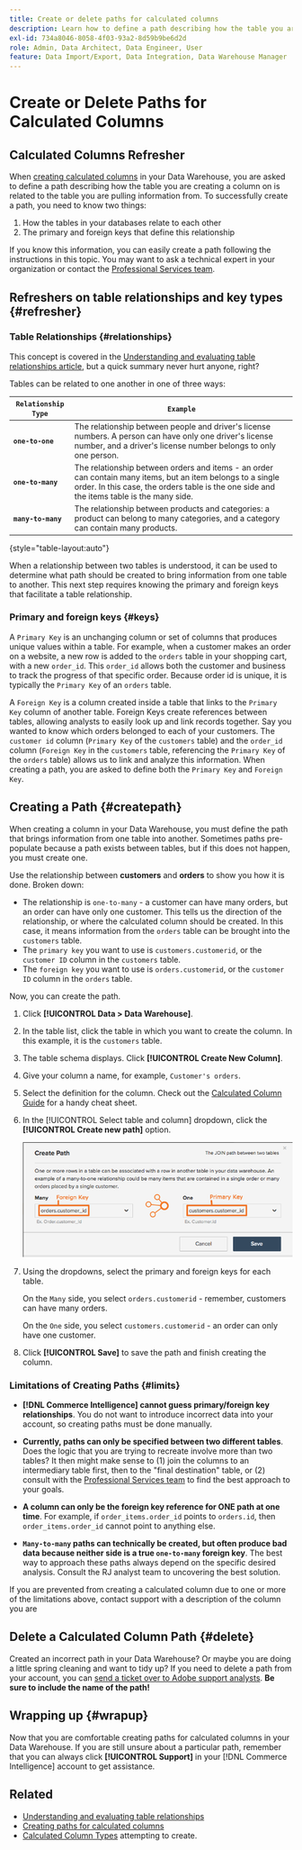 ```yaml
---
title: Create or delete paths for calculated columns
description: Learn how to define a path describing how the table you are creating a column on is related to the table you are pulling information from.
exl-id: 734a8046-8058-4f03-93a2-8d59b9be6d2d
role: Admin, Data Architect, Data Engineer, User
feature: Data Import/Export, Data Integration, Data Warehouse Manager
---
```

# Create or Delete Paths for Calculated Columns

## Calculated Columns Refresher

When [creating calculated columns](../data-warehouse-mgr/creating-calculated-columns.md) in your Data Warehouse, you are asked to define a path describing how the table you are creating a column on is related to the table you are pulling information from. To successfully create a path, you need to know two things:

1. How the tables in your databases relate to each other
1. The primary and foreign keys that define this relationship

If you know this information, you can easily create a path following the instructions in this topic. You may want to ask a technical expert in your organization or contact the [Professional Services team](https://experienceleague.adobe.com/docs/commerce-knowledge-base/kb/troubleshooting/miscellaneous/mbi-service-policies.html).

## Refreshers on table relationships and key types {#refresher}

### Table Relationships {#relationships}

This concept is covered in the [Understanding and evaluating table relationships article](../../data-analyst/data-warehouse-mgr/table-relationships.md), but a quick summary never hurt anyone, right?

Tables can be related to one another in one of three ways:

| **`Relationship Type`** | **`Example`** |
|-----|-----|
| **`one-to-one`** | The relationship between people and driver's license numbers. A person can have only one driver's license number, and a driver's license number belongs to only one person. |
| **`one-to-many`** | The relationship between orders and items - an order can contain many items, but an item belongs to a single order. In this case, the orders table is the one side and the items table is the many side. |
| **`many-to-many`** | The relationship between products and categories: a product can belong to many categories, and a category can contain many products. |

{style="table-layout:auto"}

When a relationship between two tables is understood, it can be used to determine what path should be created to bring information from one table to another. This next step requires knowing the primary and foreign keys that facilitate a table relationship.

### Primary and foreign keys {#keys}

A `Primary Key` is an unchanging column or set of columns that produces unique values within a table. For example, when a customer makes an order on a website, a new row is added to the `orders` table in your shopping cart, with a new `order_id`. This `order_id` allows both the customer and business to track the progress of that specific order. Because order id is unique, it is typically the `Primary Key` of an `orders` table.

A `Foreign Key` is a column created inside a table that links to the `Primary Key` column of another table. Foreign Keys create references between tables, allowing analysts to easily look up and link records together. Say you wanted to know which orders belonged to each of your customers. The `customer id` column (`Primary Key` of the `customers` table) and the `order_id` column (`Foreign Key` in the `customers` table, referencing the `Primary Key` of the `orders` table) allows us to link and analyze this information. When creating a path, you are asked to define both the `Primary Key` and `Foreign Key`.

## Creating a Path {#createpath}

When creating a column in your Data Warehouse, you must define the path that brings information from one table into another. Sometimes paths pre-populate because a path exists between tables, but if this does not happen, you must create one.

Use the relationship between **customers** and **orders** to show you how it is done. Broken down:

* The relationship is `one-to-many` - a customer can have many orders, but an order can have only one customer. This tells us the direction of the relationship, or where the calculated column should be created. In this case, it means information from the `orders` table can be brought into the `customers` table.
* The `primary key` you want to use is `customers.customerid`, or the `customer ID` column in the `customers` table.
* The `foreign key` you want to use is `orders.customerid`, or the `customer ID` column in the `orders` table.

Now, you can create the path.

1. Click **[!UICONTROL Data > Data Warehouse]**.
1. In the table list, click the table in which you want to create the column. In this example, it is the `customers` table.
1. The table schema displays. Click **[!UICONTROL Create New Column]**.
1. Give your column a name, for example, `Customer's orders`.
1. Select the definition for the column. Check out the [Calculated Column Guide](../data-warehouse-mgr/creating-calculated-columns.md) for a handy cheat sheet.
1. In the [!UICONTROL Select table and column] dropdown, click the **[!UICONTROL Create new path]** option. 

    ![Creating paths for calculated columns modal](../../assets/Creating_Paths_modal.png)

1. Using the dropdowns, select the primary and foreign keys for each table.

     On the `Many` side, you select `orders.customerid` - remember, customers can have many orders.

     On the `One` side, you select `customers.customerid` - an order can only have one customer.

1. Click **[!UICONTROL Save]** to save the path and finish creating the column.

### Limitations of Creating Paths {#limits}

* **[!DNL Commerce Intelligence] cannot guess primary/foreign key relationships**. You do not want to introduce incorrect data into your account, so creating paths must be done manually.

* **Currently, paths can only be specified between two different tables**. Does the logic that you are trying to recreate involve more than two tables? It then might make sense to (1) join the columns to an intermediary table first, then to the "final destination" table, or (2) consult with the [Professional Services team](https://experienceleague.adobe.com/docs/commerce-knowledge-base/kb/troubleshooting/miscellaneous/mbi-service-policies.html) to find the best approach to your goals.

* **A column can only be the foreign key reference for ONE path at one time**. For example, if `order_items.order_id` points to `orders.id`, then `order_items.order_id` cannot point to anything else.

* **`Many-to-many` paths can technically be created, but often produce bad data because neither side is a true `one-to-many` foreign key**. The best way to approach these paths always depend on the specific desired analysis. Consult the RJ analyst team to uncovering the best solution.

If you are prevented from creating a calculated column due to one or more of the limitations above, contact support with a description of the column you are

## Delete a Calculated Column Path {#delete}

Created an incorrect path in your Data Warehouse? Or maybe you are doing a little spring cleaning and want to tidy up? If you need to delete a path from your account, you can [send a ticket over to Adobe support analysts](../../guide-overview.md#Submitting-a-Support-Ticket). **Be sure to include the name of the path!**

## Wrapping up {#wrapup}

Now that you are comfortable creating paths for calculated columns in your Data Warehouse. If you are still unsure about a particular path, remember that you can always click **[!UICONTROL Support]** in your [!DNL Commerce Intelligence] account to get assistance.

## Related

* [Understanding and evaluating table relationships](../data-warehouse-mgr/table-relationships.md)
* [Creating paths for calculated columns](../data-warehouse-mgr/create-paths-calc-columns.md)
* [Calculated Column Types](../data-warehouse-mgr/calc-column-types.md) attempting to create.
